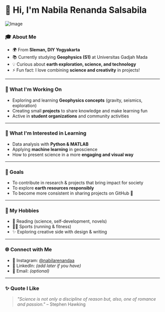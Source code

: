 # 👋 Hi, I'm Nabila Renanda Salsabila  

![Image](https://github.com/user-attachments/assets/863d197e-05fc-49bd-8bb4-5f80c8c3433b)

### 🎓 About Me
- 🌍 From **Sleman, DIY Yogyakarta**  
- 📚 Currently studying **Geophysics (S1)** at Universitas Gadjah Mada  
- 💡 Curious about **earth exploration, science, and technology**  
- ⚡ Fun fact: I love combining **science and creativity** in projects!  

---

### 🔭 What I'm Working On
- Exploring and learning **Geophysics concepts** (gravity, seismics, exploration)  
- Creating small **projects** to share knowledge and make learning fun  
- Active in **student organizations** and community activities  

---

### 🌱 What I'm Interested in Learning
- Data analysis with **Python & MATLAB**  
- Applying **machine learning** in geoscience  
- How to present science in a more **engaging and visual way**  

---

### 🎯 Goals
- To contribute in research & projects that bring impact for society  
- To explore **earth resources responsibly**  
- To become more consistent in sharing projects on GitHub 🚀  

---

### 🎨 My Hobbies
- 📖 Reading (science, self-development, novels)  
- 🏃‍♀️ Sports (running & fitness)  
- ✨ Exploring creative side with design & writing  

---

### 🌐 Connect with Me
- 📸 Instagram: [@nabilarenandaa](https://www.instagram.com/nabilarenandaa)  
- 💼 LinkedIn: _(add later if you have)_  
- 📧 Email: _(optional)_  

---

### ✨ Quote I Like
> *"Science is not only a discipline of reason but, also, one of romance and passion."* – Stephen Hawking  
